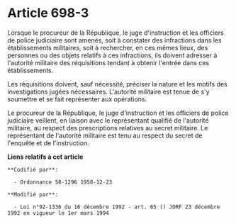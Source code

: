 # Article 698-3

Lorsque le procureur de la République, le juge d'instruction et les officiers de police judiciaire sont amenés, soit à
constater des infractions dans les établissements militaires, soit à rechercher, en ces mêmes lieux, des personnes ou des
objets relatifs à ces infractions, ils doivent adresser à l'autorité militaire des réquisitions tendant à obtenir l'entrée
dans ces établissements.

Les réquisitions doivent, sauf nécessité, préciser la nature et les motifs des investigations jugées nécessaires. L'autorité
militaire est tenue de s'y soumettre et se fait représenter aux opérations.

Le procureur de la République, le juge d'instruction et les officiers de police judiciaire veillent, en liaison avec le
représentant qualifié de l'autorité militaire, au respect des prescriptions relatives au secret militaire. Le représentant de
l'autorité militaire est tenu au respect du secret de l'enquête et de l'instruction.

**Liens relatifs à cet article**

	**Codifié par**:

	  - Ordonnance 58-1296 1958-12-23

	**Modifié par**:

	  - Loi n°92-1336 du 16 décembre 1992 - art. 65 () JORF 23 décembre 1992 en vigueur le 1er mars 1994
